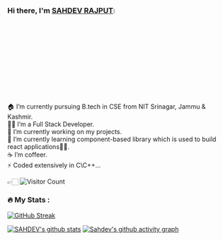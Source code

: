 ### Hi there, I'm [SAHDEV RAJPUT](https://github.com/Sahdev-rajput)<img src="https://media.giphy.com/media/hvRJCLFzcasrR4ia7z/giphy.gif" width="5%">

<link rel="stylesheet" href="https://cdn.jsdelivr.net/gh/devicons/devicon@latest/devicon.min.css">

🏠 I’m currently pursuing B.tech in CSE from NIT Srinagar, Jammu & Kashmir. <br/>
👨‍💻 I’m a Full Stack Developer.<br/>
🔭 I’m currently working on my projects.<br/>
🌱 I’m currently learning component-based library which is used to build react applications🤦‍♂.<br/>
☕️ I’m coffeer. <br/>
⚡ Coded extensively in C\C++...

👉🏻 ![Visitor Count](https://profile-counter.glitch.me/Sahdev-rajput/count.svg)


  ### :fire: My Stats :
[![GitHub Streak](http://github-readme-streak-stats.herokuapp.com?user=Sahdev-rajput)](https://git.io/streak-stats)

[![SAHDEV's github stats](https://github-readme-stats.vercel.app/api?username=Sahdev-rajput&show_icons=true&theme=merko)](https://github.com/Sahdev-rajput)
[![Sahdev's github activity graph](https://github-readme-activity-graph.cyclic.app/graph?username=Sahdev-rajput&bg_color=3ef40b&color=9e4c98&line=9e4c98&point=403d3d&area=true&hide_border=true)](https://github.com/ashutosh00710/github-readme-activity-graph)
